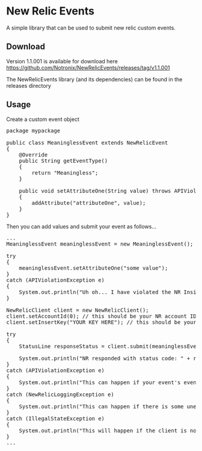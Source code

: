 # New Relic Events
A simple library that can be used to submit new relic custom events.

## Download
Version 1.1.001 is available for download here https://github.com/Notronix/NewRelicEvents/releases/tag/v1.1.001

The NewRelicEvents library (and its dependencies) can be found in the releases directory

## Usage

Create a custom event object

<pre>
package mypackage

public class MeaninglessEvent extends NewRelicEvent
{
    @Override
    public String getEventType()
    {
        return "Meaningless";
    }
    
    public void setAttributeOne(String value) throws APIViolationException
    {
        addAttribute("attributeOne", value);
    }
}
</pre>

Then you can add values and submit your event as follows...

<pre>
...
MeaninglessEvent meaninglessEvent = new MeaninglessEvent();

try
{
    meaninglessEvent.setAttributeOne("some value");
}
catch (APIViolationException e)
{
    System.out.println("Uh oh... I have violated the NR Insights API.");
}

NewRelicClient client = new NewRelicClient();
client.setAccountId(0); // this should be your NR account ID
client.setInsertKey("YOUR KEY HERE"); // this should be your NR Insights Insert Key

try
{
    StatusLine responseStatus = client.submit(meaninglessEvent);

    System.out.println("NR responded with status code: " + responseStatus.getStatusCode());
}
catch (APIViolationException e)
{
    System.out.println("This can happen if your event's eventType is invalid according to the NR Insights API");
}
catch (NewRelicLoggingException e)
{
    System.out.println("This can happen if there is some unexpected failure during the event submission.");
}
catch (IllegalStateException e)
{
    System.out.println("This will happen if the client is not initialized with an account ID and an insert key.");
}
...
</pre>
